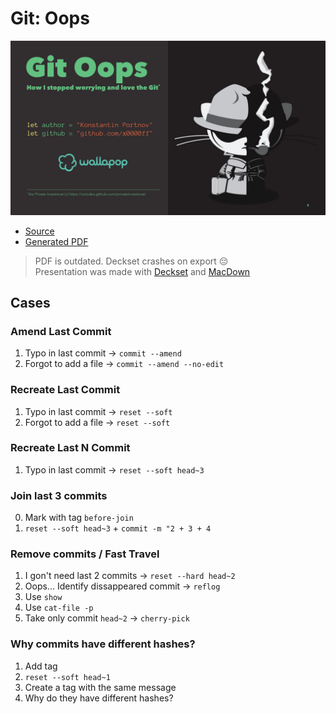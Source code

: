 # Git: Oops

![](./cover.png)

- [Source](./Git%20Oops.md)
- [Generated PDF](./Git%20Oops.pdf)

> PDF is outdated. Deckset crashes on export 😔  
> Presentation was made with [Deckset](https://www.decksetapp.com) and [MacDown](https://macdown.uranusjr.com/)

## Cases

### Amend Last Commit

1. Typo in last commit -> `commit --amend`
2. Forgot to add a file -> `commit --amend --no-edit`

### Recreate Last Commit

1. Typo in last commit -> `reset --soft`
2. Forgot to add a file -> `reset --soft`

### Recreate Last N Commit

1. Typo in last commit -> `reset --soft head~3`

### Join last 3 commits

0. Mark with tag `before-join`
1. `reset --soft head~3` + `commit -m "2 + 3 + 4`

### Remove commits / Fast Travel

1. I gon't need last 2 commits -> `reset --hard head~2`
2. Oops... Identify dissappeared commit -> `reflog`
3. Use `show`
4. Use `cat-file -p`
4. Take only commit `head~2` -> `cherry-pick`

### Why commits have different hashes?

1. Add tag
2. `reset --soft head~1`
3. Create a tag with the same message
4. Why do they have different hashes?